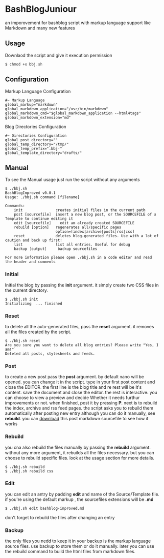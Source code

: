 BashBlogJuniour
============

an imporovement for bashblog script with markup language support like Markdown and many new features

## Usage

Downlaod the script and give it execution permission

    $ chmod +x bbj.sh

## Configuration

Markup Language Configuration

    #~ Markup Language
    global_markup="markdown"
    global_markdown_application="/usr/bin/markdown"
    global_markdown_cmd="$global_markdown_application --html4tags"
    global_markdown_extension="md"
    
Blog Directories Configuration

    #~ Directories Configuration
    global_post_directory=""
    global_temp_directory="/tmp/"
    global_temp_prefix=".bbj-"
    global_template_directory="drafts/"

## Manual

To see the Manual usage just run the script without any arguments

    $ ./bbj.sh
    BashBlogImproved v0.0.1
    Usage: ./bbj.sh command [filename]
    
    Commands:
        init               creates initial files in the current path
        post [sourcefile]  insert a new blog post, or the SOURCEFILE of a Template to continue editing it
        edit [sourcefile]    edit an already created SOURCEFILE
        rebuild [option]   regenerates all/specific pages
                           option=[index|archive|posts|rss|css]
        reset              deletes blog-generated files. Use with a lot of caution and back up first!
        list               list all entries. Useful for debug
        backup [output]     backup sourcefiles
    
    For more information please open ./bbj.sh in a code editor and read the header and comments

### Initial

Initial the blog by passing the **init** argument. it simply create two CSS files in the current directory.

    $ ./bbj.sh init
    Initializing  ... finished

### Reset

to delete all the auto-generated files, pass the **reset** argument. it removes all the files created by the script.

    $ ./bbj.sh reset
    Are you sure you want to delete all blog entries? Please write "Yes, I am!"
    Deleted all posts, stylesheets and feeds.

### Post

to create a new post pass the **post** argument. by default nano will be opened. you can change it in the script.
type in your first post content and close the EDITOR. the first line is the blog title and re rest will be
it's content. save the document and close the editor. the rest is interactive. you can choose to view a preview
and decide Whether it needs furthur improvements or not. when finished, post it by pressing **P**. next is to rebuild
the index, archive and rss feed pages. the script asks you to rebuild them automatically after posting new entry although you can do it manually, see **rebuild**.
you can [download](bashblog-improved.md) this post markdown sourcefile to see how it works 

### Rebuild

you cna also rebuild the files manually by passing the **rebuild** argument. without any more argument, it
rebuilds all the files necessary. but you can choose to rebuild specific files. look at the usage section for more details.

    $ ./bbj.sh rebuild
    $ ./bbj.sh rebuild css

### Edit

you can edit an antry by padding **edit** and name of the  Source/Template file. if you're using the default markup
, the sourcefiles extensions will be **.md**

    $ ./bbj.sh edit bashblog-improved.md

don't forget to rebuild the files after changing an entry

### Backup

the only files you nedd to keep it in your backup is the markup language source files. use backup to store them
or do it manually. later you can use the rebuild command to build the html files from markdown files.


